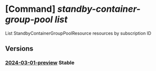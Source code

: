 # [Command] _standby-container-group-pool list_

List StandbyContainerGroupPoolResource resources by subscription ID

## Versions

### [2024-03-01-preview](/Resources/mgmt-plane/L3N1YnNjcmlwdGlvbnMve30vcHJvdmlkZXJzL21pY3Jvc29mdC5zdGFuZGJ5cG9vbC9zdGFuZGJ5Y29udGFpbmVyZ3JvdXBwb29scw==/2024-03-01-preview.xml) **Stable**

<!-- mgmt-plane /subscriptions/{}/providers/microsoft.standbypool/standbycontainergrouppools 2024-03-01-preview -->
<!-- mgmt-plane /subscriptions/{}/resourcegroups/{}/providers/microsoft.standbypool/standbycontainergrouppools 2024-03-01-preview -->
